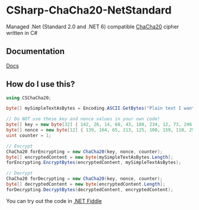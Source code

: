 # CSharp-ChaCha20-NetStandard

Managed .Net (Standard 2.0 and .NET 6) compatible [ChaCha20](https://en.wikipedia.org/wiki/Salsa20#ChaCha_variant) cipher written in C#

## Documentation

[Docs](https://mcraiha.github.io/CSharp-ChaCha20-NetStandard/api/index.html)

## How do I use this?

```csharp
using CSChaCha20;

byte[] mySimpleTextAsBytes = Encoding.ASCII.GetBytes("Plain text I want to encrypt");

// Do NOT use these key and nonce values in your own code!
byte[] key = new byte[32] { 142, 26, 14, 68, 43, 188, 234, 12, 73, 246, 252, 111, 8, 227, 57, 22, 168, 140, 41, 18, 91, 76, 181, 239, 95, 182, 248, 44, 165, 98, 34, 12 };
byte[] nonce = new byte[12] { 139, 164, 65, 213, 125, 108, 159, 118, 252, 180, 33, 88 };
uint counter = 1;

// Encrypt
ChaCha20 forEncrypting = new ChaCha20(key, nonce, counter);
byte[] encryptedContent = new byte[mySimpleTextAsBytes.Length];
forEncrypting.EncryptBytes(encryptedContent, mySimpleTextAsBytes);

// Decrypt
ChaCha20 forDecrypting = new ChaCha20(key, nonce, counter);
byte[] decryptedContent = new byte[encryptedContent.Length];
forDecrypting.DecryptBytes(decryptedContent, encryptedContent);

```

You can try out the code in [.NET Fiddle](https://dotnetfiddle.net/4D6E5Z)
